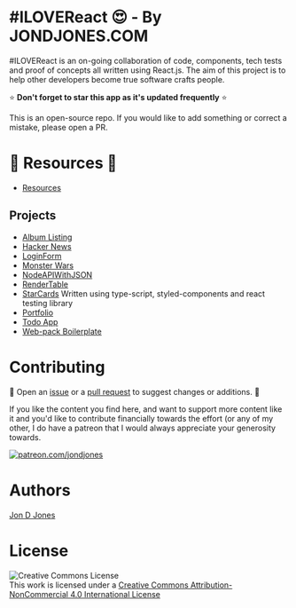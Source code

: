# #ILOVEReact :heart_eyes: - By JONDJONES.COM 

\#ILOVEReact is an on-going collaboration of code, components, tech tests and proof of concepts all  written using React.js.  The aim of this project is to help other developers become true software crafts people.  

:star: **Don't forget to star this app as it's updated frequently** :star:

This is an open-source repo.  If you would like to add something or correct a mistake, please open a PR.

# :rocket: Resources :rocket:

-   [Resources](./RESOURCES.md)

## Projects

-   [Album Listing](./technical-tests/AlbumListing)
-   [Hacker News](./technical-tests/HackerNews)
-   [LoginForm](./technical-tests/LoginForm)
-   [Monster Wars](./technical-tests/MonsterWars)
-   [NodeAPIWithJSON](./technical-tests/NodeAPIWithJSON)
-   [RenderTable](./technical-tests/RenderTable)
-   [StarCards](./technical-tests/StarCards) Written using type-script, styled-components and react testing library
-   [Portfolio](./apps/portfolio)
-   [Todo App](./apps/todo-app)
-   [Web-pack Boilerplate](./apps/webpack-boilerplate)

# Contributing

:construction: Open an [issue](https://github.com/jondjones/ILoveReact/issues) or a [pull request](https://github.com/jondjones/ILoveReact) to suggest changes or additions.  :construction: 

If you like the content you find here, and want to support more content like it and you'd like to contribute financially towards the effort (or any of my other, I do have a patreon that I would always appreciate your generosity towards.

<a href="https://www.patreon.com/jondjones">![patreon.com/jondjones](./img/patreon.png)</a>

# Authors

[Jon D Jones](http://www.jondjones.com)

# License
![Creative Commons License](https://i.creativecommons.org/l/by-nc/4.0/88x31.png)   
This work is licensed under a [Creative Commons Attribution-NonCommercial 4.0 International License](http://creativecommons.org/licenses/by-nc/4.0/)
